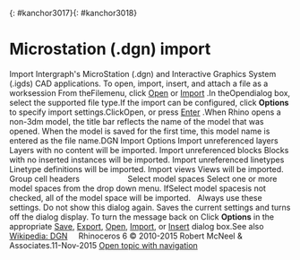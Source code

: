 ---
---

{: #kanchor3017}{: #kanchor3018}
# Microstation (.dgn) import
Import Intergraph's MicroStation (.dgn) and Interactive Graphics System (.igds) CAD applications.
To open, import, insert, and attach a file as a worksession
From theFilemenu, click [Open](open.html) or [Import](import.html) .In theOpendialog box, select the supported file type.If the import can be configured, click **Options** to specify import settings.ClickOpen, or press [Enter](enter-key.html) .When Rhino opens a non-3dm model, the title bar reflects the name of the model that was opened. When the model is saved for the first time, this model name is entered as the file name.DGN Import Options
Import unreferenced layers
Layers with no content will be imported.
Import unreferenced blocks
Blocks with no inserted instances will be imported.
Import unreferenced linetypes
Linetype definitions will be imported.
Import views
Views will be imported.
Group cell headers
![images/informationnotavailable.png](images/informationnotavailable.png)
Select model spaces
Select one or more model spaces from the drop down menu.
IfSelect model spacesis not checked, all of the model space will be imported.
&#160;
Always use these settings. Do not show this dialog again.
Saves the current settings and turns off the dialog display.
To turn the message back on
Click **Options** in the appropriate [Save](save.html), [Export](export.html), [Open](open.html), [Import](import.html), or [Insert](insert.html) dialog box.See also
 [Wikipedia: DGN](http://en.wikipedia.org/wiki/DGN) 
&#160;
&#160;
Rhinoceros 6 © 2010-2015 Robert McNeel &amp; Associates.11-Nov-2015
 [Open topic with navigation](microstation-dgn-import.html) 

